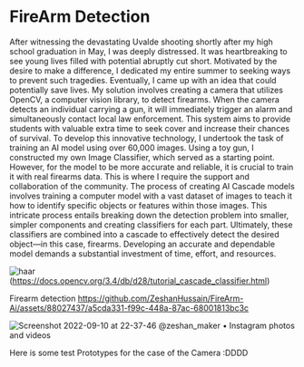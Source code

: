 # FireArm Detection
After witnessing the devastating Uvalde shooting shortly after my high school graduation in May, I was deeply distressed. It was heartbreaking to see young lives filled with potential abruptly cut short. Motivated by the desire to make a difference, I dedicated my entire summer to seeking ways to prevent such tragedies. Eventually, I came up with an idea that could potentially save lives. My solution involves creating a camera that utilizes OpenCV, a computer vision library, to detect firearms. When the camera detects an individual carrying a gun, it will immediately trigger an alarm and simultaneously contact local law enforcement. This system aims to provide students with valuable extra time to seek cover and increase their chances of survival. To develop this innovative technology, I undertook the task of training an AI model using over 60,000 images. Using a toy gun, I constructed my own Image Classifier, which served as a starting point. However, for the model to be more accurate and reliable, it is crucial to train it with real firearms data. This is where I require the support and collaboration of the community. The process of creating AI Cascade models involves training a computer model with a vast dataset of images to teach it how to identify specific objects or features within those images. This intricate process entails breaking down the detection problem into smaller, simpler components and creating classifiers for each part. Ultimately, these classifiers are combined into a cascade to effectively detect the desired object—in this case, firearms. Developing an accurate and dependable model demands a substantial investment of time, effort, and resources.









![haar](https://user-images.githubusercontent.com/88027437/189508910-e71e20cd-4223-403e-9266-854d17f93690.png)
(https://docs.opencv.org/3.4/db/d28/tutorial_cascade_classifier.html)












Firearm detection
https://github.com/ZeshanHussain/FireArm-Ai/assets/88027437/a5cda331-f99c-448a-87ac-68001813bc3c








![Screenshot 2022-09-10 at 22-37-46 @zeshan_maker • Instagram photos and videos](https://user-images.githubusercontent.com/88027437/189504156-d6bf9b5b-bfa5-44a0-98cf-18f50338f308.png)


Here is some test Prototypes for the case
 of the Camera :DDDD




